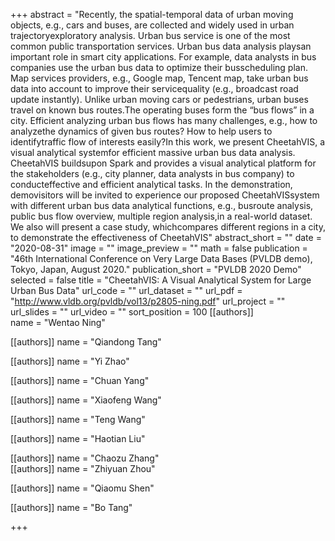 +++
abstract = "Recently, the spatial-temporal data of urban moving objects, e.g., cars and buses, are collected and widely used in urban trajectoryexploratory analysis. Urban bus service is one of the most common public transportation services. Urban bus data analysis playsan important role in smart city applications. For example, data analysts in bus companies use the urban bus data to optimize their busscheduling plan. Map services providers, e.g., Google map, Tencent map, take urban bus data into account to improve their servicequality (e.g., broadcast road update instantly). Unlike urban moving cars or pedestrians, urban buses travel on known bus routes.The operating buses form the “bus flows” in a city. Efficient analyzing urban bus flows has many challenges, e.g., how to analyzethe dynamics of given bus routes? How to help users to identifytraffic flow of interests easily?In this work, we present CheetahVIS, a visual analytical systemfor efficient massive urban bus data analysis. CheetahVIS buildsupon Spark and provides a visual analytical platform for the stakeholders (e.g., city planner, data analysts in bus company) to conducteffective and efficient analytical tasks. In the demonstration, demovisitors will be invited to experience our proposed CheetahVISsystem with different urban bus data analytical functions, e.g., busroute analysis, public bus flow overview, multiple region analysis,in a real-world dataset. We also will present a case study, whichcompares different regions in a city, to demonstrate the effectiveness of CheetahVIS"
abstract_short = ""
date = "2020-08-31"
image = ""
image_preview = ""
math = false
publication = "46th International Conference on Very Large Data Bases (PVLDB demo), Tokyo, Japan, August 2020."
publication_short = "PVLDB 2020 Demo"
selected = false
title = "CheetahVIS: A Visual Analytical System for Large Urban Bus Data"
url_code = ""
url_dataset = ""
url_pdf = "http://www.vldb.org/pvldb/vol13/p2805-ning.pdf"
url_project = ""
url_slides = ""
url_video = ""
sort_position = 100
[[authors]]    
name = "Wentao Ning"    


[[authors]]	
name = "Qiandong Tang"	

[[authors]]	
name = "Yi Zhao"	

[[authors]]	
name = "Chuan Yang"	

[[authors]]	
name = "Xiaofeng Wang"	

[[authors]]	
name = "Teng Wang"	

[[authors]]	
name = "Haotian Liu"	

[[authors]]	
name = "Chaozu Zhang"	
[[authors]]	
name = "Zhiyuan Zhou"	

[[authors]]	
name = "Qiaomu Shen"	

[[authors]]	
name = "Bo Tang"	

+++